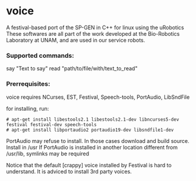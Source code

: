 voice
==========

A festival-based port of the SP-GEN in C++ for linux using the uRobotics
These softwares are all part of the work developed at the Bio-Robotics Laboratory at UNAM, and are used in our service robots.

### Supported commands:
say "Text to say"
read "path/to/file/with/text_to_read"

### Prerrequisites:
voice requires NCurses, EST, Festival, Speech-tools, PortAudio, LibSndFile

for installing, run:

    # apt-get install libestools2.1 libestools2.1-dev libncurses5-dev festival festival-dev speech-tools
    # apt-get install libportaudio2 portaudio19-dev libsndfile1-dev

PortAudio may refuse to install. In those cases download and build source. Install in /usr
If PortAudio is installed in another location different from /usr/lib, symlinks may be required

Notice that the default [crappy] voice installed by Festival is hard to understand. It is adviced to install 3rd party voices.
